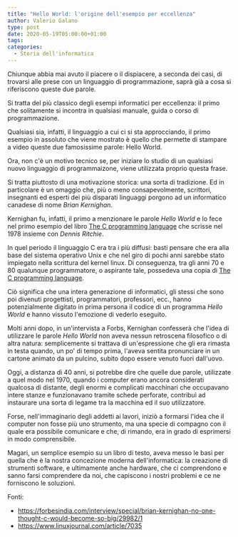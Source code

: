 ```yaml
---
title: "Hello World: l'origine dell'esempio per eccellenza"
author: Valerio Galano
type: post
date: 2020-05-19T05:00:00+01:00
tags: 
categories:
  - Storia dell'informatica
---
```


Chiunque abbia mai avuto il piacere o il dispiacere, a seconda dei casi, di trovarsi alle prese con un linguaggio di programmazione, saprà già a cosa si riferiscono queste due parole.

Si tratta del più classico degli esempi informatici per eccellenza: il primo che solitamente si incontra in qualsiasi manuale, guida o corso di programmazione.

Qualsiasi sia, infatti, il linguaggio a cui ci si sta approcciando, il primo esempio in assoluto che viene mostrato è quello che permette di stampare a video queste due famosissime parole: Hello World.

Ora, non c'è un motivo tecnico se, per iniziare lo studio di un qualsiasi nuovo linguaggio di programmaizone, viene utilizzata proprio questa frase.

Si tratta piuttosto di una motivazione storica: una sorta di tradizione. Ed in particolare è un omaggio che, più o meno consapevolmente, scrittori, insegnanti ed esperti dei più disparati linguaggi porgono ad un informatico canadese di nome _Brian Kernighan_.

Kernighan fu, infatti, il primo a menzionare le parole _Hello World_ e lo fece nel primo esempio del libro [The C programming language] che scrisse nel 1978 insieme con _Dennis Ritchie_.

In quel periodo il linguaggio C era tra i più diffusi: basti pensare che era alla base del sistema operativo Unix e che nel giro di pochi anni sarebbe stato impiegato nella scrittura del kernel linux. Di conseguenza, tra gli anni 70 e 80 qualunque programmatore, o aspirante tale, possedeva una copia di [The C programming language].

Ciò significa che una intera generazione di informatici, gli stessi che sono poi divenuti progettisti, programmatori, professori, ecc., hanno potenzialmente digitato in prima persona il codice di un programma _Hello World_ e hanno vissuto l'emozione di vederlo eseguito.

Molti anni dopo, in un'intervista a Forbs, Kernighan confesserà che l'idea di utilizzare le parole _Hello World_ non aveva nessun retroscena filosofico o di altra natura: semplicemente si trattava di un'espressione che gli era rimasta in testa quando, un po' di tempo prima, l'aveva sentita pronunciare in un cartone animato da un pulcino, subito dopo essere venuto fuori dall'uovo.

Oggi, a distanza di 40 anni, si potrebbe dire che quelle due parole, utilizzate a quel modo nel 1970, quando i computer erano ancora considerati qualcosa di distante, degli enormi e complicati macchinari che occupavano intere stanze e funzionavano tramite schede perforate, contribuì ad instaurare una sorta di legame tra la macchina ed il suo utilizzatore.

Forse, nell'immaginario degli addetti ai lavori, iniziò a formarsi l'idea che il computer non fosse più uno strumento, ma una specie di compagno con il quale era possibile comunicare e che, di rimando, era in grado di esprimersi in modo comprensibile.

Magari, un semplice esempio su un libro di testo, aveva messo le basi per quella che è la nostra concezione moderna dell'informatica: la creazione di strumenti software, e ultimamente anche hardware, che ci comprendono e sanno farsi comprendere da noi, che capiscono i nostri problemi e ce ne forniscono le soluzioni.

Fonti:
* https://forbesindia.com/interview/special/brian-kernighan-no-one-thought-c-would-become-so-big/29982/1
* https://www.linuxjournal.com/article/7035

[The C programming language]:  https://amzn.to/2Z5BL9X